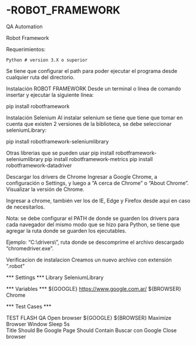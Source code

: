 # -ROBOT_FRAMEWORK

QA Automation

Robot Framework

Requerimientos:

    Python # version 3.X o superior
    
Se tiene que configurar el path para poder ejecutar el programa desde cualquier ruta del directorio.


Instalación ROBOT FRAMEWORK
Desde un terminal o línea de comando insertar y ejecutar la siguiente línea: 

pip install robotframework


Instalación Selenium
Al instalar selenium se tiene que tiene que tomar en cuenta que existen 2 versiones de la biblioteca, se debe seleccionar seleniumLibrary: 

pip install robotframework-seleniumlibrary

Otras librerias que se pueden usar
pip install robotframework-seleniumlibrary
pip install robotframework-metrics
pip install robotframework-datadriver


Descargar los drivers de Chrome
Ingresar a Google Chrome, a configuración o Settings, y luego a “A cerca de Chrome” o “About Chrome”. Visualizar la versión de Chrome.

Ingresar a chrome,  también ver los de IE, Edge y Firefox desde aqui en caso de necesitarlos.

Nota: se debe configurar el PATH de donde se guarden los drivers para cada navegador del mismo modo que se hizo para Python, se tiene que agregar la ruta donde se guarden los ejecutables.

Ejemplo: “C:\drivers\”, ruta donde se descomprime el archivo descargado “chromedriver.exe”.


Verificacion de instalacion
Creamos un nuevo archivo con extensión “.robot”


*** Settings ***
Library  SeleniumLibrary

*** Variables ***
${GOOGLE}    https://www.google.com.ar/
${BROWSER}   Chrome

*** Test Cases ***

TEST FLASH QA
    Open browser    ${GOOGLE}   ${BROWSER}
    Maximize Browser Window
    Sleep  5s    
    Title Should Be    Google
    Page Should Contain    Buscar con Google
    Close browser

#
